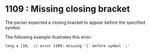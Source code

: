 # 1109 : Missing closing bracket

The parser expected a closing bracket to appear before the specified symbol.

&#x20;

The following example illustrates this error:

```
long a [10;  // error 1109: missing ']' before symbol ';'
```

&#x20;
